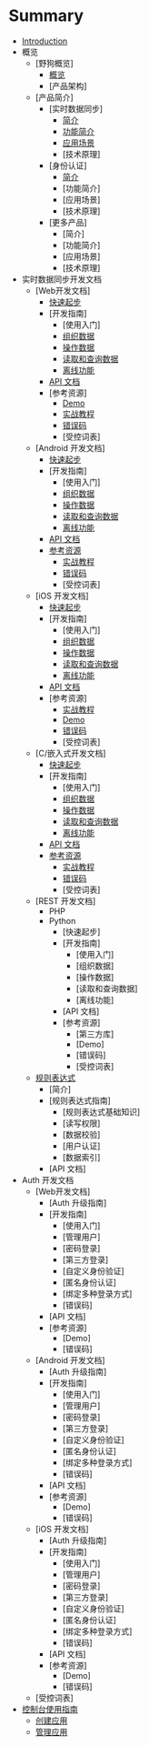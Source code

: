 # Summary

* [Introduction](README.md)
* 概览
   * [野狗概览]
       * [概览](overview/index.md)
       * [产品架构]
   * [产品简介]
       * [实时数据同步]
           * [简介](overview/database.md)
           * [功能简介](overview/feature.md)
           * [应用场景](overview/scene.md)
           * [技术原理]
       * [身份认证]
           * [简介](overview/auth.md)
           * [功能简介]
           * [应用场景]
           * [技术原理]
       * [更多产品]
           * [简介]
           * [功能简介]
           * [应用场景]
           * [技术原理]
* 实时数据同步开发文档
   * [Web开发文档]
       * [快速起步](sync/quickstart/web.md)
       * [开发指南]
           * [使用入门]
           * [组织数据](sync/guide/web/structure-data.md)
           * [操作数据](sync/guide/web/save-data.md)
           * [读取和查询数据](sync/guide/web/retrieve-data.md)
           * [离线功能](sync/guide/web/offline-capabilities.md)
       * [API 文档](sync/guide/web/api.md)
       * [参考资源]
           * [Demo](sync/guide/web/resources.md)
           * [实战教程](sync/guide/web/tutorial.md)
           * [错误码](sync/guide/web/error-code.md)
           * [受控词表]
   * [Android 开发文档]
       * [快速起步](sync/quickstart/android.md)
       * [开发指南]
           * [使用入门]
           * [组织数据](sync/guide/android/structure-data.md)
           * [操作数据](sync/guide/android/save-data.md)
           * [读取和查询数据](sync/guide/android/retrieve-data.md)
           * [离线功能](sync/guide/android/offline-capabilities.md)
       * [API 文档](sync/guide/android/api.md)
       * [参考资源](sync/guide/android/resources.md)
           * [实战教程](sync/guide/android/tutorial.md)
           * [错误码](sync/guide/android/error-code.md)
           * [受控词表]
   * [iOS 开发文档]
       * [快速起步](sync/quickstart/ios.md)
       * [开发指南]
           * [使用入门]
           * [组织数据](sync/guide/ios/structure-data.md)
           * [操作数据](sync/guide/ios/save-data.md)
           * [读取和查询数据](sync/guide/ios/retrieve-data.md)
           * [离线功能](sync/guide/ios/offline-capabilities.md)
       * [API 文档](sync/guide/ios/api.md)
       * [参考资源]
           * [实战教程](sync/guide/ios/tutorial.md)
           * [Demo](sync/guide/ios/resources.md)
           * [错误码](sync/guide/ios/error-code.md)
           * [受控词表]
   * [C/嵌入式开发文档]
       * [快速起步](sync/quickstart/c.md)
       * [开发指南]
           * [使用入门]
           * [组织数据](sync/guide/c/structure-data.md)
           * [操作数据](sync/guide/c/save-data.md)
           * [读取和查询数据](sync/guide/c/retrieve-data.md)
           * [离线功能](sync/guide/c/offline-capabilities.md)
       * [API 文档](sync/guide/c/api.md)
       * [参考资源](sync/guide/c/resources.md)
           * [实战教程](sync/guide/c/tutorial.md)
           * [错误码](sync/guide/c/error-code.md)
           * [受控词表]
   * [REST 开发文档]
       * PHP
       * Python
           * [快速起步]
           * [开发指南]
               * [使用入门]
               * [组织数据]
               * [操作数据]
               * [读取和查询数据]
               * [离线功能]
           * [API 文档]
           * [参考资源]
               * [第三方库]
               * [Demo]
               * [错误码]
               * [受控词表]
   * [规则表达式](sync/guide/rule/index.md)
       * [简介]
       * [规则表达式指南]
           * [规则表达式基础知识]
           * [读写权限]
           * [数据校验]
           * [用户认证]
           * [数据索引]
       * [API 文档]
* Auth 开发文档
   * [Web开发文档]
       * [Auth 升级指南]
       * [开发指南]
           * [使用入门]
           * [管理用户]
           * [密码登录]
           * [第三方登录]
           * [自定义身份验证]
           * [匿名身份认证]
           * [绑定多种登录方式]
           * [错误码]
       * [API 文档]
       * [参考资源]
           * [Demo]
           * [错误码]
   * [Android 开发文档]
       * [Auth 升级指南]
       * [开发指南]
           * [使用入门]
           * [管理用户]
           * [密码登录]
           * [第三方登录]
           * [自定义身份验证]
           * [匿名身份认证]
           * [绑定多种登录方式]
           * [错误码]
       * [API 文档]
       * [参考资源]
           * [Demo]
           * [错误码]
   * [iOS 开发文档]
       * [Auth 升级指南]
       * [开发指南]
           * [使用入门]
           * [管理用户]
           * [密码登录]
           * [第三方登录]
           * [自定义身份验证]
           * [匿名身份认证]
           * [绑定多种登录方式]
           * [错误码]
       * [API 文档]
       * [参考资源]
           * [Demo]
           * [错误码]
   * [受控词表]
* [控制台使用指南](console/index.md)
   * [创建应用](/console/creat.md)
   * [管理应用](/console/administer.md)
     

